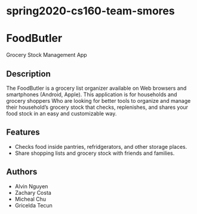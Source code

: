 # spring2020-cs160-team-smores

<h1>FoodButler</h1>
<p>Grocery Stock Management App</p>

<h2>Description</h2>
<p>
The FoodButler is a grocery list organizer available on Web browsers and smartphones (Android, Apple).
This application is for households and grocery shoppers Who are looking for better tools to organize and manage their household’s grocery stock that checks, replenishes, and shares your food stock in an easy and customizable way.
</p>

<h2>Features</h2>
<ul>
  <li>Checks food inside pantries, refridgerators, and other storage places.</li>
  <li>Share shopping lists and grocery stock with friends and families.</li>
</ul>

<h2>Authors</h2>
<ul>
  <li>Alvin Nguyen</li>
  <li>Zachary Costa</li>
  <li>Micheal Chu</li>
  <li>Gricelda Tecun</li>
</ul>
